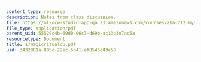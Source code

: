 ```yaml
---
content_type: resource
description: Notes from class discussion.
file: https://ol-ocw-studio-app-qa.s3.amazonaws.com/courses/21a-212-myth-ritual-and-symbolism-spring-2004/3432881a805c22ec6b41ef8545a43e50_17magicritualcu.pdf
file_type: application/pdf
parent_uid: 55529c4b-69d0-06c7-d69b-ac13b3e7ac5a
resourcetype: Document
title: 17magicritualcu.pdf
uid: 3432881a-805c-22ec-6b41-ef8545a43e50
---
```

